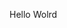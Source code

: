 Hello Wolrd






























































































































































































































































































































































































































































































































































































































































































































































































































































































































































































































































































































































































































































































































































































































































































































































































































































































































































































































































































































































































































































































































































































































































































































































































































































































































































































































